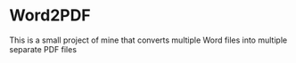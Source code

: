 # Word2PDF
This is a small project of mine that converts multiple Word files into multiple separate PDF files
